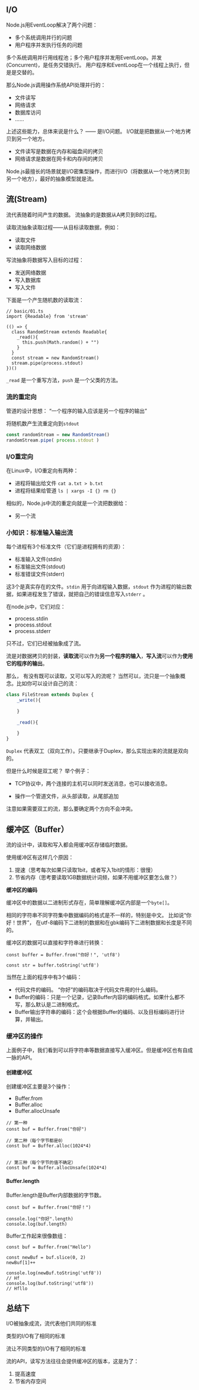 ## I/O

Node.js用EventLoop解决了两个问题：

- 多个系统调用并行的问题
- 用户程序并发执行任务的问题

多个系统调用并行用线程池；多个用户程序并发用EventLoop。并发(Concurrent)，是任务交错执行。 用户程序和EventLoop在一个线程上执行，但是是交替的。

那么Node.js调用操作系统API处理并行的：

- 文件读写
- 网络请求
- 数据库访问
- ……

上述这些能力，总体来说是什么？ —— 是I/O问题。 I/O就是把数据从一个地方拷贝到另一个地方。

- 文件读写是数据在内存和磁盘间的拷贝
- 网络请求是数据在网卡和内存间的拷贝

Node.js最擅长的场景就是I/O密集型操作，而进行I/O（将数据从一个地方拷贝到另一个地方），最好的抽象模型就是流。



## 流(Stream)

流代表随着时间产生的数据。 流抽象的是数据从A拷贝到B的过程。

读取流抽象读取过程——从目标读取数据，例如：

- 读取文件
- 读取网络数据

写流抽象将数据写入目标的过程：

- 发送网络数据
- 写入数据库
- 写入文件

下面是一个产生随机数的读取流：

```tsx
// basic/01.ts
import {Readable} from 'stream'

(() => {
  class RandomStream extends Readable{
    _read(){
      this.push(Math.random() + "")
    }
  }
  const stream = new RandomStream()
  stream.pipe(process.stdout)
})()
```

`_read` 是一个重写方法，`push` 是一个父类的方法。



### 流的重定向

管道的设计思想： “一个程序的输入应该是另一个程序的输出”

将随机数产生流重定向到`stdout` 

```js
const randomStream = new RandomStream()
randomStream.pipe( process.stdout )
```



### I/O重定向

在Linux中，I/O重定向有两种：

- 进程将输出给文件 `cat a.txt > b.txt`  
- 进程将结果给管道 `ls | xargs -I {} rm {} ` 



相似的，Node.js中流的重定向就是一个流把数据给：

- 另一个流



### 小知识：标准输入输出流

每个进程有3个标准文件（它们是进程拥有的资源）：

- 标准输入文件(stdin)
- 标准输出文件(stdout)
- 标准错误文件(stderr) 

这3个是真实存在的文件。`stdin` 用于向进程输入数据，`stdout` 作为进程的输出数据，如果进程发生了错误，就把自己的错误信息写入`stderr` 。

在node.js中，它们对应：

- process.stdin
- process.stdout
- process.stderr

只不过，它们已经被抽象成了流。

流是对数据拷贝的封装，**读取流**可以作为**另一个程序的输入**，**写入流**可以作为**使用它的程序的输出**。

那么， 有没有既可以读取，又可以写入的流呢？ 当然可以，流只是一个抽象概念。比如你可以设计自己的流：

```js
class FileStream extends Duplex {
    _write(){
        
    }
    
    _read(){
        
    }
}
```

`Duplex` 代表双工（双向工作）。只要继承于Duplex，那么实现出来的流就是双向的。 



但是什么时候是双工呢？ 举个例子：

- TCP协议中，两个连接的主机可以同时发送消息，也可以接收消息。

- 操作一个管道文件，从头部读取，从尾部追加

  

注意如果需要双工的流，那么要确定两个方向不会冲突。



## 缓冲区（Buffer）

流的设计中，读取和写入都会用缓冲区存储临时数据。 

使用缓冲区有这样几个原因：

1. 提速（思考每次如果只读取1bit，或者写入1bit的情形：很慢）
2. 节省内存（思考要读取1GB数据统计词频，如果不用缓冲区要怎么做？）

**缓冲区的编码**

缓冲区中的数据以二进制形式存在，简单理解缓冲区内部是一个`byte[]`。 

相同的字符串不同字符集中数据编码的格式是不一样的，特别是中文。 比如说“你好！世界”， 在utf-8编码下二进制的数据和在gbk编码下二进制数据和长度是不同的。 

缓冲区的数据可以直接和字符串进行转换：

```tsx
const buffer = Buffer.from("你好！", 'utf8')

const str = buffer.toString('utf8')
```

当然在上面的程序中有3个编码：

- 代码文件的编码。 “你好”的编码取决于代码文件用的什么编码。
- Buffer的编码：只是一个记录，记录Buffer内容的编码格式。如果什么都不写，那么默认是二进制格式。
- Buffer输出字符串的编码：这个会根据Buffer的编码、以及目标编码进行计算，并输出。

### 缓冲区的操作



上面例子中，我们看到可以将字符串等数据直接写入缓冲区。但是缓冲区也有自成一脉的API。

#### 创建缓冲区

创建缓冲区主要是3个操作：

- Buffer.from
- Buffer.alloc
- Buffer.allocUnsafe

```tsx
// 第一种
const buf = Buffer.from("你好")

// 第二种（每个字节都是0）
const buf = Buffer.alloc(1024*4)


// 第三种（每个字节的值不确定）
const buf = Buffer.allocUnsafe(1024*4)
```



#### Buffer.length

Buffer.length是Buffer内部数据的字节数。 

```tsx
const buf = Buffer.from("你好！")

console.log("你好".length)
console.log(buf.length)
```



Buffer工作起来很像数组：

```tsx
const buf = Buffer.from("Hello")

const newBuf = buf.slice(0, 2)
newBuf[1]++

console.log(newBuf.toString('utf8'))
// Hf
console.log(buf.toString('utf8'))
// Hfllo

```



## 总结下



I/O被抽象成流，流代表他们共同的标准

类型的I/O有了相同的标准

 流让不同类型的I/O有了相同的标准

流的API，读写方法往往会提供缓冲区的版本，这是为了：

1.  提高速度
2.  节省内存空间













